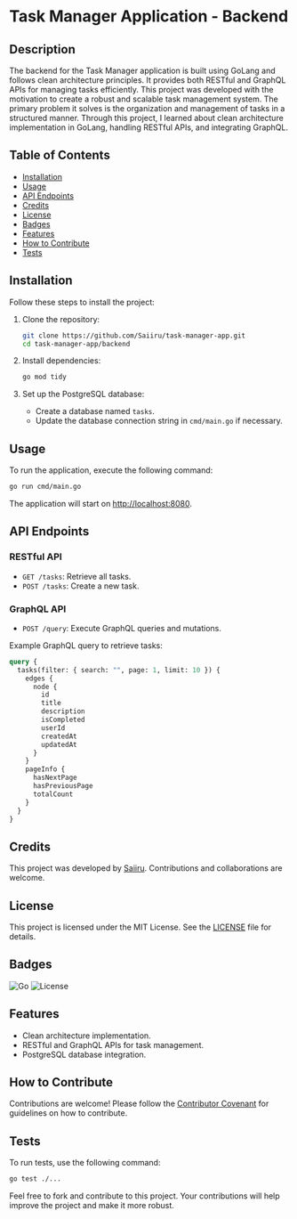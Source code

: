 # Task Manager Application - Backend

## Description

The backend for the Task Manager application is built using GoLang and follows clean architecture principles. It provides both RESTful and GraphQL APIs for managing tasks efficiently. This project was developed with the motivation to create a robust and scalable task management system. The primary problem it solves is the organization and management of tasks in a structured manner. Through this project, I learned about clean architecture implementation in GoLang, handling RESTful APIs, and integrating GraphQL.

## Table of Contents

- [Installation](#installation)
- [Usage](#usage)
- [API Endpoints](#api-endpoints)
- [Credits](#credits)
- [License](#license)
- [Badges](#badges)
- [Features](#features)
- [How to Contribute](#how-to-contribute)
- [Tests](#tests)

## Installation

Follow these steps to install the project:

1. Clone the repository:

   ```bash
   git clone https://github.com/Saiiru/task-manager-app.git
   cd task-manager-app/backend
   ```

2. Install dependencies:

   ```bash
   go mod tidy
   ```

3. Set up the PostgreSQL database:
   - Create a database named `tasks`.
   - Update the database connection string in `cmd/main.go` if necessary.

## Usage

To run the application, execute the following command:

```bash
go run cmd/main.go
```

The application will start on [http://localhost:8080](http://localhost:8080).

## API Endpoints

### RESTful API

- `GET /tasks`: Retrieve all tasks.
- `POST /tasks`: Create a new task.

### GraphQL API

- `POST /query`: Execute GraphQL queries and mutations.

Example GraphQL query to retrieve tasks:

```graphql
query {
  tasks(filter: { search: "", page: 1, limit: 10 }) {
    edges {
      node {
        id
        title
        description
        isCompleted
        userId
        createdAt
        updatedAt
      }
    }
    pageInfo {
      hasNextPage
      hasPreviousPage
      totalCount
    }
  }
}
```

## Credits

This project was developed by [Saiiru](https://github.com/Saiiru). Contributions and collaborations are welcome.

## License

This project is licensed under the MIT License. See the [LICENSE](LICENSE) file for details.

## Badges

![Go](https://img.shields.io/github/go-mod/go-version/Saiiru/task-manager-app)
![License](https://img.shields.io/github/license/Saiiru/task-manager-app)

## Features

- Clean architecture implementation.
- RESTful and GraphQL APIs for task management.
- PostgreSQL database integration.

## How to Contribute

Contributions are welcome! Please follow the [Contributor Covenant](https://www.contributor-covenant.org/) for guidelines on how to contribute.

## Tests

To run tests, use the following command:

```bash
go test ./...
```

Feel free to fork and contribute to this project. Your contributions will help improve the project and make it more robust.

